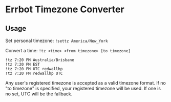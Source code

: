 # Errbot Timezone Converter

## Usage
Set personal timezone: `!settz America/New_York`

Convert a time: `!tz <time> <from timezone> [to timezone]`

```
!tz 7:20 PM Australia/Brisbane
!tz 7:20 PM EST
!tz 7:20 PM UTC redwallhp
!tz 7:20 PM redwallhp UTC
```

Any user's registered timezone is accepted as a valid timezone format. If no "to timezone" is specified, your registered timezone will be used. If one is no set, UTC will be the fallback.
